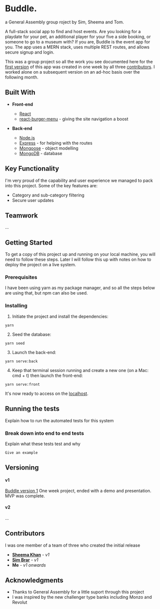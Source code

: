 # Buddle.
a General Assembly group roject by Sim, Sheema and Tom.

A full-stack social app to find and host events. Are you looking for a playdate for your pet, an additional player for your five a side booking, or someone to go to a museum with? If you are, Buddle is the event app for you. The app uses a MERN stack, uses multiple REST routes, and allows secure signup and login.

This was a group project so all the work you see documented here for the [first version](#v1) of this app was created in one week by all three [contributors](#contributors). I worked alone on a subsequent version on an ad-hoc basis over the following month.

## Built With

* **Front-end**
  * [React](https://reactjs.org/)
  * [react-burger-menu](https://github.com/negomi/react-burger-menu) - giving the site navigation a boost

* **Back-end**
  * [Node.js](https://nodejs.org/en/)
  * [Express](https://expressjs.com/) - for helping with the routes
  * [Mongoose](https://mongoosejs.com/) - object modelling
  * [MongoDB](https://www.mongodb.com/) - database

## Key Functionality

I'm very proud of the capability and user experience we managed to pack into this project. Some of the key features are:

* Category and sub-category filtering
* Secure user updates


## Teamwork

...

## Getting Started

To get a copy of this project up and running on your local machine, you will need to follow these steps. Later I will follow this up with notes on how to deploy the project on a live system.

### Prerequisites

I have been using yarn as my package manager, and so all the steps below are using that, but npm can also be used.

### Installing

1. Initiate the project and install the dependencies:

```
yarn
```

2. Seed the database:

```
yarn seed
```

3. Launch the back-end:

```
yarn serve:back
```

4. Keep that terminal session running and create a new one (on a Mac: cmd + t) then launch the front-end:

```
yarn serve:front
```
It's now ready to access on the [localhost](https://localhost:8000).

## Running the tests

Explain how to run the automated tests for this system

### Break down into end to end tests

Explain what these tests test and why

```
Give an example
```

## Versioning

#### v1
[Buddle version 1](https://github.com/your/project/contributors)
One week project, ended with a demo and presentation. MVP was complete.

#### v2
...

## Contributors
I was one member of a team of three who created the initial release
* [**Sheema Khan**](https://github.com/sheemakhan94) - *v1*
* [**Sim Brar**](https://github.com/simbrar1) - *v1*
* **Me** - *v1 onwards*


## Acknowledgments

* Thanks to General Assembly for a little suport through this project
* I was inspired by the new challenger type banks including Monzo and Revolut